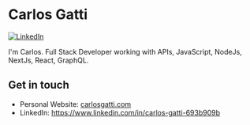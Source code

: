 # Carlos Gatti

[![LinkedIn](https://img.shields.io/badge/LinkedIn-blue?style=flat&logo=linkedin&labelColor=blue)](https://www.linkedin.com/in/carlos-gatti-693b909b/)

I'm Carlos. Full Stack Developer working with APIs, JavaScript, NodeJs, NextJs, React, GraphQL.

## Get in touch
- Personal Website: [carlosgatti.com](https://carlosgatti.com)
- LinkedIn: https://www.linkedin.com/in/carlos-gatti-693b909b
